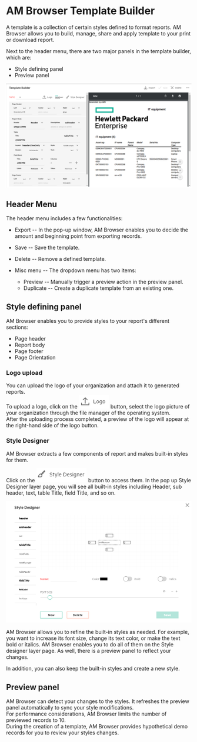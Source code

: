 # AM Browser Template Builder
A template is a collection of certain styles defined to format reports. AM Browser allows you to build, manage, share and apply template to your print or download report.  

Next to the header menu, there are two major panels in the template builder, which are:

- Style defining panel
- Preview panel  

![Template screenshot](../img/template1.png)

## Header Menu
The header menu includes a few functionalities:

  - Export -- In the pop-up window, AM Browser enables you to decide the amount and beginning point from exporting records.
  - Save -- Save the template.
  - Delete  -- Remove a defined template.
  - Misc menu -- The dropdown menu has two items:

      - Preview -- Manually trigger a preview action in the preview panel.
      - Duplicate -- Create a duplicate template from an existing one.

## Style defining panel
AM Browser enables you to provide styles to your report's different sections:

  - Page header
  - Report body
  - Page footer
  - Page Orientation

### Logo upload
You can upload the logo of your organization and attach it to generated reports.  
To upload a logo, click on the ![Logo png](../img/logo_button.png) button, select the logo picture of your organization through the file manager of the operating system.  
After the uploading process completed, a preview of the logo will appear at the right-hand side of the logo button.

### Style Designer  
AM Browser extracts a few components of report and makes built-in styles for them.

Click on the ![Style Designer](../img/style_designer.png) button to access them.
In the pop up Style Designer layer page, you will see all built-in styles including Header, sub header, text, table Title, field Title, and so on.

![Style Designer layer](../img/style_designer2.png)

AM Browser allows you to refine the built-in styles as needed.
For example, you want to increase its font size, change its text color, or make the text bold or italics.
AM Browser enables you to do all of them on the Style designer layer page. As well, there is a preview panel to reflect your changes.

In addition, you can also keep the built-in styles and create a new style.

## Preview panel
AM Browser can detect your changes to the styles. It refreshes the preview panel automatically to sync your style modifications.  
For performance considerations, AM Browser limits the number of previewed records to 10.  
During the creation of a template, AM Browser provides hypothetical demo records for you to review your styles changes.
